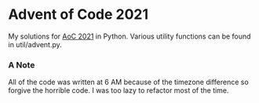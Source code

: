 # Advent of Code 2021
My solutions for [AoC 2021](https://adventofcode.com/) in Python. Various utility functions can be found in util/advent.py.

### A Note
All of the code was written at 6 AM because of the timezone difference so forgive the horrible code. I was too lazy to refactor most of the time.
